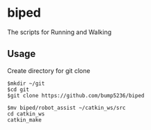 # biped
The scripts for Running and Walking

## Usage
Create directory for git clone

`$mkdir ~/git`  
`$cd git`  
`$git clone https://github.com/bump5236/biped`

`$mv biped/robot_assist ~/catkin_ws/src`  
`cd catkin_ws`  
`catkin_make`
